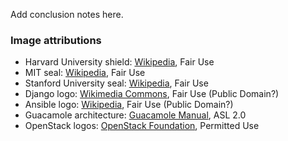 <!-- .slide: data-background-image="images/by.svg" data-background-size="contain" -->

<!-- Note -->
Add conclusion notes here.


### Image attributions

* Harvard University shield:
  [Wikipedia](https://en.wikipedia.org/wiki/File:Harvard_shield_wreath.svg),
  Fair Use
* MIT seal:
  [Wikipedia](https://en.wikipedia.org/wiki/File:MIT_Seal.svg), Fair
  Use
* Stanford University seal:
  [Wikipedia](https://en.wikipedia.org/wiki/File:Stanford_University_seal_2003.svg),
  Fair Use
* Django logo:
  [Wikimedia Commons](https://commons.wikimedia.org/wiki/File:Django_logo.svg),
  Fair Use (Public Domain?)
* Ansible logo:
  [Wikipedia](https://commons.wikimedia.org/wiki/File:Ansible_logo.svg),
  Fair Use (Public Domain?)
* Guacamole architecture: [Guacamole
  Manual](https://guacamole.apache.org/doc/gug/guacamole-architecture.html),
  ASL 2.0
* OpenStack logos:
  [OpenStack
  Foundation](https://www.openstack.org/brand/openstack-logo/),
  Permitted Use
